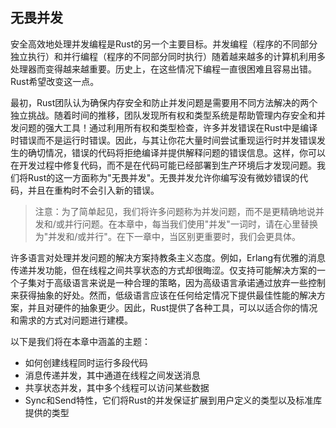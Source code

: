 ## 无畏并发

安全高效地处理并发编程是Rust的另一个主要目标。并发编程（程序的不同部分独立执行）和并行编程（程序的不同部分同时执行）随着越来越多的计算机利用多处理器而变得越来越重要。历史上，在这些情况下编程一直很困难且容易出错。Rust希望改变这一点。

最初，Rust团队认为确保内存安全和防止并发问题是需要用不同方法解决的两个独立挑战。随着时间的推移，团队发现所有权和类型系统是帮助管理内存安全和并发问题的强大工具！通过利用所有权和类型检查，许多并发错误在Rust中是编译时错误而不是运行时错误。因此，与其让你花大量时间尝试重现运行时并发错误发生的确切情况，错误的代码将拒绝编译并提供解释问题的错误信息。这样，你可以在开发过程中修复代码，而不是在代码可能已经部署到生产环境后才发现问题。我们将Rust的这一方面称为"无畏并发"。无畏并发允许你编写没有微妙错误的代码，并且在重构时不会引入新的错误。

> 注意：为了简单起见，我们将许多问题称为并发问题，而不是更精确地说并发和/或并行问题。在本章中，每当我们使用"并发"一词时，请在心里替换为"并发和/或并行"。在下一章中，当区别更重要时，我们会更具体。

许多语言对处理并发问题的解决方案持教条主义态度。例如，Erlang有优雅的消息传递并发功能，但在线程之间共享状态的方式却很晦涩。仅支持可能解决方案的一个子集对于高级语言来说是一种合理的策略，因为高级语言承诺通过放弃一些控制来获得抽象的好处。然而，低级语言应该在任何给定情况下提供最佳性能的解决方案，并且对硬件的抽象更少。因此，Rust提供了各种工具，可以以适合你的情况和需求的方式对问题进行建模。

以下是我们将在本章中涵盖的主题：

- 如何创建线程同时运行多段代码
- 消息传递并发，其中通道在线程之间发送消息
- 共享状态并发，其中多个线程可以访问某些数据
- Sync和Send特性，它们将Rust的并发保证扩展到用户定义的类型以及标准库提供的类型
